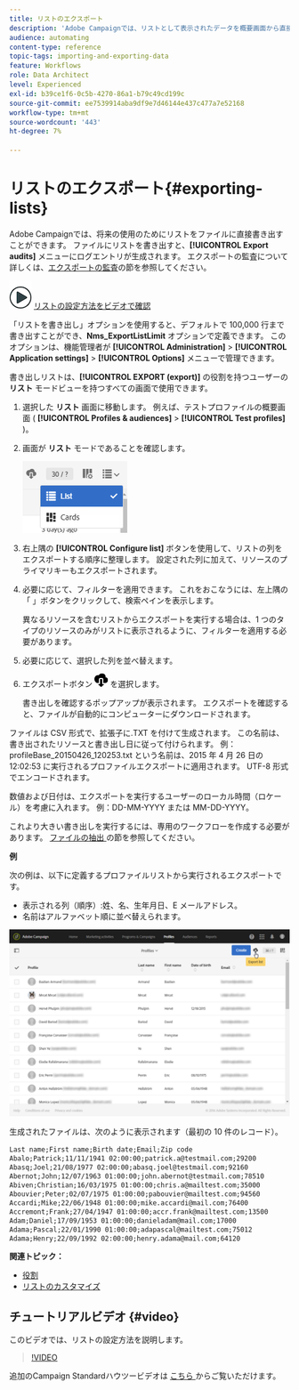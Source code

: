 ```yaml
---
title: リストのエクスポート
description: 'Adobe Campaignでは、リストとして表示されたデータを概要画面から直接ファイルに書き出し、後で使用することができます。 '
audience: automating
content-type: reference
topic-tags: importing-and-exporting-data
feature: Workflows
role: Data Architect
level: Experienced
exl-id: b39ce1f6-0c5b-4270-86a1-b79c49cd199c
source-git-commit: ee7539914aba9df9e7d46144e437c477a7e52168
workflow-type: tm+mt
source-wordcount: '443'
ht-degree: 7%

---
```


# リストのエクスポート{#exporting-lists}

Adobe Campaignでは、将来の使用のためにリストをファイルに直接書き出すことができます。 ファイルにリストを書き出すと、**[!UICONTROL Export audits]** メニューにログエントリが生成されます。 エクスポートの監査について詳しくは、[エクスポートの監査](../../administration/using/auditing-export-logs.md)の節を参照してください。

![](assets/do-not-localize/how-to-video.png) [リストの設定方法をビデオで確認](#video)

「リストを書き出し」オプションを使用すると、デフォルトで 100,000 行まで書き出すことができ、**Nms_ExportListLimit** オプションで定義できます。 このオプションは、機能管理者が **[!UICONTROL Administration]** > **[!UICONTROL Application settings]** > **[!UICONTROL Options]** メニューで管理できます。

書き出しリストは、**[!UICONTROL EXPORT (export)]** の役割を持つユーザーの **リスト** モードビューを持つすべての画面で使用できます。

1. 選択した **リスト** 画面に移動します。 例えば、テストプロファイルの概要画面 ( **[!UICONTROL Profiles & audiences]** > **[!UICONTROL Test profiles]** )。
1. 画面が **リスト** モードであることを確認します。

   ![](assets/export_list_mode_switch.png)

1. 右上隅の **[!UICONTROL Configure list]** ボタンを使用して、リストの列をエクスポートする順序に整理します。 設定された列に加えて、リソースのプライマリキーもエクスポートされます。
1. 必要に応じて、フィルターを適用できます。 これをおこなうには、左上隅の「 」ボタンをクリックして、検索ペインを表示します。

   異なるリソースを含むリストからエクスポートを実行する場合は、1 つのタイプのリソースのみがリストに表示されるように、フィルターを適用する必要があります。

1. 必要に応じて、選択した列を並べ替えます。
1. エクスポートボタン ![](assets/exportlistbutton.png) を選択します。

   書き出しを確認するポップアップが表示されます。 エクスポートを確認すると、ファイルが自動的にコンピューターにダウンロードされます。

ファイルは CSV 形式で、拡張子に.TXT を付けて生成されます。 この名前は、書き出されたリソースと書き出し日に従って付けられます。 例：profileBase_20150426_120253.txt という名前は、2015 年 4 月 26 日の 12:02:53 に実行されるプロファイルエクスポートに適用されます。 UTF-8 形式でエンコードされます。

数値および日付は、エクスポートを実行するユーザーのローカル時間（ロケール）を考慮に入れます。 例：DD-MM-YYYY または MM-DD-YYYY。

これより大きい書き出しを実行するには、専用のワークフローを作成する必要があります。 [ ファイルの抽出 ](../../automating/using/extract-file.md) の節を参照してください。

**例**

次の例は、以下に定義するプロファイルリストから実行されるエクスポートです。

* 表示される列（順序）:姓、名、生年月日、E メールアドレス。
* 名前はアルファベット順に並べ替えられます。

![](assets/export_list_example1.png)

生成されたファイルは、次のように表示されます（最初の 10 件のレコード）。

```
Last name;First name;Birth date;Email;Zip code
Abalo;Patrick;11/11/1941 02:00:00;patrick.a@testmail.com;29200
Abasq;Joel;21/08/1977 02:00:00;abasq.joel@testmail.com;92160
Abernot;John;12/07/1963 01:00:00;john.abernot@testmail.com;78510
Abiven;Christian;16/03/1975 01:00:00;chris.a@mailtest.com;35000
Abouvier;Peter;02/07/1975 01:00:00;pabouvier@mailtest.com;94560
Accardi;Mike;22/06/1948 01:00:00;mike.accardi@mail.com;76400
Accremont;Frank;27/04/1947 01:00:00;accr.frank@mailtest.com;13500
Adam;Daniel;17/09/1953 01:00:00;danieladam@mail.com;17000
Adama;Pascal;22/01/1990 01:00:00;adapascal@mailtest.com;75012
Adama;Henry;22/09/1992 02:00:00;henry.adama@mail.com;64120
```

**関連トピック：**

* [役割](../../administration/using/list-of-roles.md)
* [リストのカスタマイズ](../../start/using/customizing-lists.md)

## チュートリアルビデオ {#video}

このビデオでは、リストの設定方法を説明します。

>[!VIDEO](https://video.tv.adobe.com/v/25288/?quality=12)

追加のCampaign Standardハウツービデオは [ こちら ](https://experienceleague.adobe.com/docs/campaign-standard-learn/tutorials/overview.html?lang=ja) からご覧いただけます。
